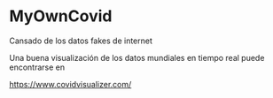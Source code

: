 # MyOwnCovid
Cansado de los datos fakes de internet


Una buena visualización de los datos mundiales en tiempo real puede encontrarse en

https://www.covidvisualizer.com/
